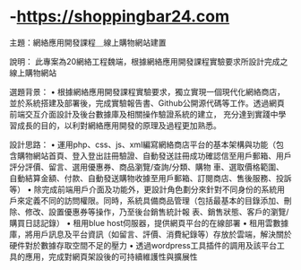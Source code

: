 # -https://shoppingbar24.com
主題：網絡應用開發課程＿線上購物網站建置

說明：
此專案為20網絡工程魏端，根據網絡應用開發課程實驗要求所設計完成之線上購物網站

選題背景：
• 根據網絡應用開發課程實驗要求，獨立實現一個現代化網絡商店，並於系統搭建及部署後，完成實驗報告書、Github公開源代碼等工作。透過網頁前端交互介面設計及後台數據庫及相關操作驗證系統的建立，
  充分達到實踐中學習成長的目的，以利對網絡應用開發的原理及過程更加熟悉。

設計思路：
• 運用php、css、js、xml編寫網絡商店平台的基本架構與功能（包含購物網站首頁、登入登出註冊驗證、自動發送註冊成功確認信至用戶郵箱、用戶評分評價、留言、選用優惠券、商品瀏覽/查詢/分類、購物
  車、選取價格範圍、自動結算金額、付款、自動發送購物收據至用戶郵箱、訂閱商店、售後服務、投訴等）
• 除完成前端用戶介面及功能外，更設計角色劃分來針對不同身份的系統用戶來定義不同的訪問權限。同時，系統具備商品管理（包括最基本的目錄添加、刪除、修改、設置優惠券等操作，乃至後台銷售統計報
  表、銷售狀態、客戶的瀏覽/購買日誌記錄）
• 租用blue host伺服器，提供網頁平台的在線部署
• 租用雲數據庫，將用戶訊息及平台資訊（如留言、評價、消費紀錄等）存放於雲端，解決關於硬件對於數據存取空間不足的壓力
• 透過wordpress工具插件的調用及該平台工具的應用，完成對網頁架設後的可持續維護性與擴展性

